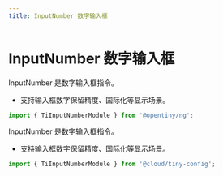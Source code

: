 ```yaml
---
title: InputNumber 数字输入框
---
```

# InputNumber 数字输入框

<div class="used-tiny">

InputNumber 是数字输入框指令。&nbsp;&nbsp;

+ 支持输入框数字保留精度、国际化等显示场景。

```typescript
import { TiInputNumberModule } from '@opentiny/ng';
```

</div>

<div class="used-config">

InputNumber 是数字输入框指令。&nbsp;&nbsp;

+ 支持输入框数字保留精度、国际化等显示场景。

```typescript
import { TiInputNumberModule } from '@cloud/tiny-config';
```
</div>
